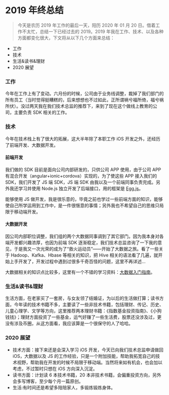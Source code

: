 # 2019 年终总结


> 今天是农历 2019 年工作的最后一天，阳历 2020 年 01 月 20 日。借着工作不太忙，总结一下已经过去的 2019。2019 年我在工作、技术、以及各种方面都变化很大，下文将从以下几个方面来总结：


- 工作
- 技术
- 生活&读书&理财
- 2020 展望


### 工作
今年在工作上有了变动。六月份的时候，公司由于业务线调整，裁掉了我们部门的所有员工（当时觉得挺糟糕的，后来想想也不过如此，正所谓祸兮福所倚，福兮祸所伏）。没过两天我在我们技术总监的推荐下，来到了现在这个做线上教育的公司，主要负责 SDK 相关的工作。


### 技术
今年在技术栈上有了很大的拓展，这大半年除了本职工作 iOS 开发之外，还经历了前端开发、大数据开发。


#### 前端开发

我们做的 SDK 目前是面向公司内部研发的，只供公司 APP 使用，由于公司 APP 有混合开发（angular+ionic+cordova）实现的，为了使这些 APP 接入我们的 SDK，我们开发了 JS 端 SDK，JS 端 SDK 由我以及一个前端同事负责完成。另外我还学习并使用 Node.js 独立开发了后端接口，用的框架是 [Egg.js](https://eggjs.org/zh-cn/intro/quickstart.html)。

能够使用 JS 做开发，我是很乐意的，毕竟之前也学过一些前端方面的知识，能够使自己所学运用到工作中，是一件很惬意的事情；另外我也不希望自己的思维只局限于移动端开发。

#### 大数据开发

因公司内部职位调整，我们组的两个大数据同事调到了其它部门。因为我本身对各端开发都兴趣浓厚，也因为前端 SDK 逐渐稳定，我们技术总监咨询了一下我的意见，于是我又一次光荣的成为了“救火运动员”——开始了大数据之旅。看了一些关于 Hadoop、Kafka、Hbase 等相关的知识，把 Hive 相关的语法看了几遍，就开始上手开发了，开发过程中遇到过很多千奇百怪的问题，这里不再详述...

大数据相关的知识点比较多，这里有一个不错的学习资料：[大数据入门指南](https://github.com/heibaiying/BigData-Notes)。

### 生活&读书&理财

生活方面，在老家买了一套房，与女友领了结婚证，为以后的生活做打算；读书方面，今年读的技术书籍不多，主要读了一些非技术书籍，包括理财、传记、历史、儿童心理学、文学等方向，这里推荐两本理财书籍：《指数基金投资指南》、《小狗钱钱》；理财方面投资了一些基金，运气好赚了一些生活费，股票还没涉及过，更没有涉及币圈，从这方面看，我应该算是一个很保守的人了哈哈。

### 2020 展望

- 技术方面：接下来还是会深入学习 iOS 开发，今天已向我们技术总监申请做回 iOS，大数据以及 JS 的工作经验，只是一个附加技能，帮助我拓宽自己的技术视野，帮助我在开发的时候不局限于移动端。当然将来如有机会，也会加以考虑，不过暂时只想在 iOS 方向深入沉淀。
- 读书方面：计划读 6 本技术书籍，20 本非技术书籍，会偏重投资方向，另外会多写博客，至少每个月一篇原创。
- 生活:有时间还是希望多陪陪家人，多锻炼锻炼身体。